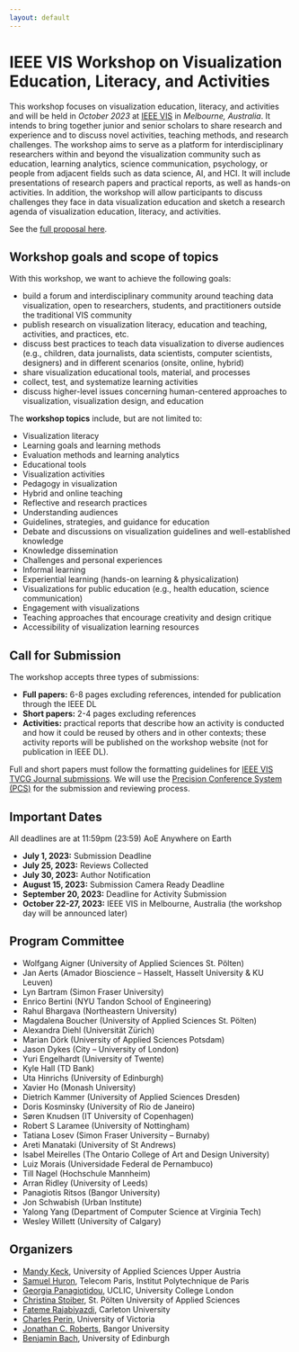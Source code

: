 ```yaml
---
layout: default
---
```


# IEEE VIS Workshop on Visualization Education, Literacy, and Activities

This workshop focuses on visualization education, literacy, and activities and will be held in _October 2023_ at [IEEE VIS](https://ieeevis.org/) in _Melbourne, Australia_. It intends to bring together junior and senior scholars to share research and experience and to discuss novel activities, teaching methods, and research challenges. The workshop aims to serve as a platform for interdisciplinary researchers within and beyond the visualization community such as education, learning analytics, science communication, psychology, or people from adjacent fields such as data science, AI, and HCI. It will include presentations of research papers and practical reports, as well as hands-on activities. In addition, the workshop will allow participants to discuss challenges they face in data visualization education and sketch a research agenda of visualization education, literacy, and activities. 

See the [full proposal here](https://arxiv.org/abs/2303.10708).

## Workshop goals and scope of topics

With this workshop, we want to achieve the following goals: 
* build a forum and interdisciplinary community around teaching data visualization, open to researchers, students, and practitioners outside the traditional VIS community
* publish research on visualization literacy, education and teaching, activities, and practices, etc.
* discuss best practices to teach data visualization to diverse audiences (e.g., children, data journalists, data scientists, computer scientists, designers) and in different scenarios (onsite, online, hybrid)
* share visualization educational tools, material, and processes
* collect, test, and systematize learning activities
* discuss higher-level issues concerning human-centered approaches to visualization, visualization design, and education

The **workshop topics** include, but are not limited to:
* Visualization literacy
* Learning goals and learning methods
* Evaluation methods and learning analytics
* Educational tools
* Visualization activities
* Pedagogy in visualization
* Hybrid and online teaching
* Reflective and research practices
* Understanding audiences
* Guidelines, strategies, and guidance for education
* Debate and discussions on visualization guidelines and well-established knowledge
* Knowledge dissemination
* Challenges and personal experiences
* Informal learning
* Experiential learning (hands-on learning & physicalization)
* Visualizations for public education (e.g., health education, science communication)
* Engagement with visualizations
* Teaching approaches that encourage creativity and design critique
* Accessibility of visualization learning resources

## Call for Submission

The workshop accepts three types of submissions: 
* **Full papers:** 6-8 pages excluding references, intended for publication through the IEEE DL
* **Short papers:** 2-4 pages excluding references
* **Activities:** practical reports that describe how an activity is conducted and how it could be reused by others and in other contexts; these activity reports will be published on the workshop website (not for publication in IEEE DL).

Full and short papers must follow the formatting guidelines for [IEEE VIS TVCG Journal submissions](https://tc.computer.org/vgtc/publications/journal/). We will use the  [Precision Conference System (PCS)](https://new.precisionconference.com/) for the submission and reviewing process.


## Important Dates

All deadlines are at 11:59pm (23:59) AoE Anywhere on Earth
* **July 1, 2023:** Submission Deadline
* **July 25, 2023:** Reviews Collected
* **July 30, 2023:** Author Notification
* **August 15, 2023:** Submission Camera Ready Deadline
* **September 20, 2023:** Deadline for Activity Submission
* **October 22-27, 2023:** IEEE VIS in Melbourne, Australia (the workshop day will be announced later)

## Program Committee

*   Wolfgang Aigner (University of Applied Sciences St. Pölten)
*   Jan Aerts (Amador Bioscience – Hasselt, Hasselt University & KU Leuven)
*   Lyn Bartram (Simon Fraser University)
*   Enrico Bertini (NYU Tandon School of Engineering)
*   Rahul Bhargava (Northeastern University)
*   Magdalena Boucher (University of Applied Sciences St. Pölten)
*   Alexandra Diehl (Universität Zürich)
*   Marian Dörk (University of Applied Sciences Potsdam)
*   Jason Dykes (City – University of London)
*   Yuri Engelhardt (University of Twente)
*   Kyle Hall (TD Bank)
*   Uta Hinrichs (University of Edinburgh)
*   Xavier Ho (Monash University)
*   Dietrich Kammer (University of Applied Sciences Dresden)
*   Doris Kosminsky (University of Rio de Janeiro)
*   Søren Knudsen (IT University of Copenhagen)
*   Robert S Laramee (University of Nottingham)
*   Tatiana Losev (Simon Fraser University – Burnaby)
*   Areti Manataki (University of St Andrews)
*   Isabel Meirelles (The Ontario College of Art and Design University)
*   Luiz Morais (Universidade Federal de Pernambuco)
*   Till Nagel (Hochschule Mannheim)
*   Arran Ridley (University of Leeds)
*   Panagiotis Ritsos (Bangor University)
*   Jon Schwabish (Urban Institute)
*   Yalong Yang (Department of Computer Science at Virginia Tech)
*   Wesley Willett (University of Calgary)

## Organizers

* [Mandy Keck](https://pure.fh-ooe.at/en/persons/mandy-keck), University of Applied Sciences Upper Austria
* [Samuel Huron](https://www.telecom-paris.fr/samuel-huron), Telecom Paris, Institut Polytechnique de Paris
* [Georgia Panagiotidou](https://uclic.ucl.ac.uk/people/georgia-panagiotidou), UCLIC, University College London
* [Christina Stoiber](https://icmt.fhstp.ac.at/en/team/christina-stoiber), St. Pölten University of Applied Sciences
* [Fateme Rajabiyazdi](https://fatemerajabiyazdi.github.io/), Carleton University
* [Charles Perin](http://charlesperin.net/), University of Victoria
* [Jonathan C. Roberts](https://www.bangor.ac.uk/computer-science-and-electronic-engineering/staff/jonathan-roberts/en), Bangor University
* [Benjamin Bach](http://benjbach.net), University of Edinburgh
